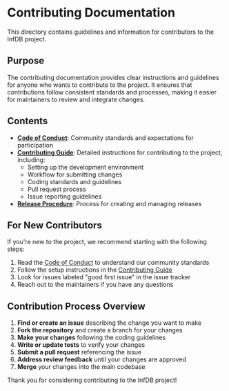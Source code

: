 # Contributing Documentation

This directory contains guidelines and information for contributors to the InfDB project.

## Purpose

The contributing documentation provides clear instructions and guidelines for anyone who wants to contribute to the project. It ensures that contributions follow consistent standards and processes, making it easier for maintainers to review and integrate changes.

## Contents

- [**Code of Conduct**](CODE_OF_CONDUCT.md): Community standards and expectations for participation
- [**Contributing Guide**](CONTRIBUTING.md): Detailed instructions for contributing to the project, including:
  - Setting up the development environment
  - Workflow for submitting changes
  - Coding standards and guidelines
  - Pull request process
  - Issue reporting guidelines
- [**Release Procedure**](RELEASE_PROCEDURE.md): Process for creating and managing releases

## For New Contributors

If you're new to the project, we recommend starting with the following steps:

1. Read the [Code of Conduct](CODE_OF_CONDUCT.md) to understand our community standards
2. Follow the setup instructions in the [Contributing Guide](CONTRIBUTING.md)
3. Look for issues labeled "good first issue" in the issue tracker
4. Reach out to the maintainers if you have any questions

## Contribution Process Overview

1. **Find or create an issue** describing the change you want to make
2. **Fork the repository** and create a branch for your changes
3. **Make your changes** following the coding guidelines
4. **Write or update tests** to verify your changes
5. **Submit a pull request** referencing the issue
6. **Address review feedback** until your changes are approved
7. **Merge** your changes into the main codebase

Thank you for considering contributing to the InfDB project!